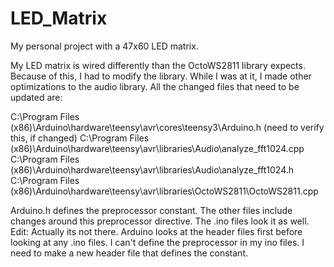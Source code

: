 # LED_Matrix
My personal project with a 47x60 LED matrix.

My LED matrix is wired differently than the OctoWS2811 library expects.
Because of this, I had to modify the library. While I was at it, I made
other optimizations to the audio library. All the changed files that
need to be updated are:

C:\Program Files (x86)\Arduino\hardware\teensy\avr\cores\teensy3\Arduino.h (need to verify this, if changed)
C:\Program Files (x86)\Arduino\hardware\teensy\avr\libraries\Audio\analyze_fft1024.cpp
C:\Program Files (x86)\Arduino\hardware\teensy\avr\libraries\Audio\analyze_fft1024.h
C:\Program Files (x86)\Arduino\hardware\teensy\avr\libraries\OctoWS2811\OctoWS2811.cpp

Arduino.h defines the preprocessor constant. The other files include changes around
this preprocessor directive. The .ino files look it as well. Edit: Actually its not there.
Arduino looks at the header files first before looking at any .ino files. I can't define
the preprocessor in my ino files. I need to make a new header file that defines the
constant.
